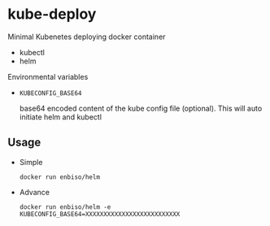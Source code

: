 # kube-deploy
Minimal Kubenetes deploying docker container
 - kubectl
 - helm

Environmental variables
 - `KUBECONFIG_BASE64`
 
    base64 encoded content of the kube config file (optional). This will auto initiate helm and kubectl

## Usage

 - Simple
 
   `docker run enbiso/helm`

 - Advance
 
   `docker run enbiso/helm -e KUBECONFIG_BASE64=XXXXXXXXXXXXXXXXXXXXXXXXXX`
